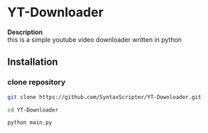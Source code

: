 # YT-Downloader

**Description**  
this is a simple youtube video downloader written in python

## Installation

### clone repository
```bash
git clone https://github.com/SyntaxScripter/YT-Downloader.git

```
```bash
cd YT-Downloader
```
```bash
python main.py
```
